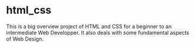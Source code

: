 # html_css

This is a big overview project of HTML and CSS for a beginner to an intermediate Web Developper.
It also deals with some fundamental aspects of Web Design.
